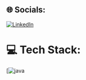 ## 🌐 Socials:
[![LinkedIn](https://img.shields.io/badge/LinkedIn-%230077B5.svg?logo=linkedin&logoColor=white)](https://linkedin.com/in/clarisa-rodriguez-candia/) 

# 💻 Tech Stack:

[![java](https://img.shields.io/badge/-java-red)
